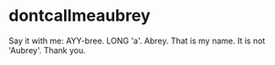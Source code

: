 # dontcallmeaubrey
Say it with me: AYY-bree. LONG 'a'. Abrey. That is my name. It is not 'Aubrey'. Thank you.
